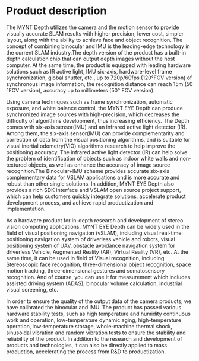 # Product description

The MYNT Depth utilizes the camera and the motion sensor to provide visually accurate SLAM results with higher precision, lower cost, simpler layout, along with the ability to achieve face and object recognition. The concept of combining binocular and IMU is the leading-edge technology in the current SLAM industry.The depth version of the product has a built-in depth calculation chip that can output depth images without the host computer. At the same time, the product is equipped with leading hardware solutions such as IR active light, IMU six-axis, hardware-level frame synchronization, global shutter, etc., up to 720p/60fps (120°FOV version) of synchronous image information, the recognition distance can reach 15m (50 °FOV version), accuracy up to millimeters (50° FOV version).

Using camera techniques such as frame synchronization, automatic exposure, and white balance control, the MYNT EYE Depth can produce synchronized image sources with high-precision, which decreases the difficulty of algorithms development, thus increasing efficiency. The Depth comes with six-axis sensor(IMU) and an infrared active light detector (IR). Among them, the six-axis sensor(IMU) can provide complementarity and correction of data from the visual positioning algorithms, and is suitable for visual inertial odometry(VIO) algorithms research to help improve the positioning accuracy. The infrared active light detector (IR) can help solve the problem of identification of objects such as indoor white walls and non-textured objects, as well as enhance the accuracy of image source recognition.The Binocular+IMU scheme provides accurate six-axis complementary data for VSLAM applications and is more accurate and robust than other single solutions. In addition, MYNT EYE Depth also provides a rich SDK interface and VSLAM open source project support, which can help customers quickly integrate solutions, accelerate product development process, and achieve rapid productization and implementation.

As a hardware product for in-depth research and development of stereo vision computing applications, MYNT EYE Depth can be widely used in the field of visual positioning navigation (vSLAM), including visual real-time positioning navigation system of driverless vehicle and robots, visual positioning system of UAV, obstacle avoidance navigation system for driverless Vehicle, Augmented Reality (AR), Virtual Reality (VR), etc. At the same time, it can be used in field of Visual recognition, including Stereoscopic face recognition, three-dimensional object recognition, space motion tracking, three-dimensional gestures and somatosensory recognition. And of course, you can use it for measurement which includes assisted driving system (ADAS), binocular volume calculation, industrial visual screening, etc.

In order to ensure the quality of the output data of the camera products, we have calibrated the binocular and IMU. The product has passed various hardware stability tests, such as high temperature and humidity continuous work and operation, low-temperature dynamic aging, high-temperature operation, low-temperature storage, whole-machine thermal shock, sinusoidal vibration and random vibration tests to ensure the stability and reliability of the product. In addition to the research and development of products and technologies, it can also be directly applied to mass production, accelerating the process from R&D to productization.